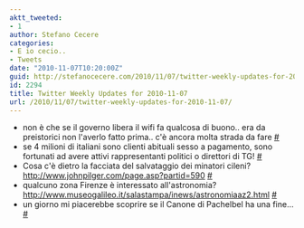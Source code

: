 ```yaml
---
aktt_tweeted:
- 1
author: Stefano Cecere
categories:
- E io cecio..
- Tweets
date: "2010-11-07T10:20:00Z"
guid: http://stefanocecere.com/2010/11/07/twitter-weekly-updates-for-2010-11-07/
id: 2294
title: Twitter Weekly Updates for 2010-11-07
url: /2010/11/07/twitter-weekly-updates-for-2010-11-07/
---
```


<ul class="aktt_tweet_digest">
  <li>
    non è che se il governo libera il wifi fa qualcosa di buono.. era da preistorici non l'averlo fatto prima.. c'è ancora molta strada da fare <a href="http://twitter.com/StefanoCecere/statuses/533547924332545" class="aktt_tweet_time">#</a>
  </li>
  <li>
    se 4 milioni di italiani sono clienti abituali sesso a pagamento, sono fortunati ad avere attivi rappresentanti politici o direttori di TG! <a href="http://twitter.com/StefanoCecere/statuses/29593182461" class="aktt_tweet_time">#</a>
  </li>
  <li>
    Cosa c'è dietro la facciata del salvataggio dei minatori cileni? <a href="http://www.johnpilger.com/page.asp?partid=590" rel="nofollow">http://www.johnpilger.com/page.asp?partid=590</a> <a href="http://twitter.com/StefanoCecere/statuses/29548530131" class="aktt_tweet_time">#</a>
  </li>
  <li>
    qualcuno zona Firenze è interessato all'astronomia? <a href="http://www.museogalileo.it/salastampa/inews/astronomiaaz2.html" rel="nofollow">http://www.museogalileo.it/salastampa/inews/astronomiaaz2.html</a> <a href="http://twitter.com/StefanoCecere/statuses/29460786626" class="aktt_tweet_time">#</a>
  </li>
  <li>
    un giorno mi piacerebbe scoprire se il Canone di Pachelbel ha una fine&#8230; <a href="http://twitter.com/StefanoCecere/statuses/29460250692" class="aktt_tweet_time">#</a>
  </li>
</ul>